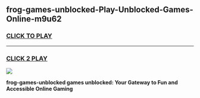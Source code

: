 
## frog-games-unblocked-Play-Unblocked-Games-Online-m9u62
<h3>
<a href="https://premium76.site?title=frog-games-unblocked&ref=25A">CLICK TO PLAY</a></h3>
<hr>

<h3>
<a href="https://premium76.site?title=frog-games-unblocked&ref=25A">CLICK 2 PLAY</a>
  
</h3>

<a href="https://premium76.site?title=frog-games-unblocked&ref=25A"><img src="https://clearcache.store/games.png"></a>


**frog-games-unblocked games unblocked: Your Gateway to Fun and Accessible Online Gaming**
